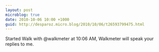 ```yaml
---
layout: post
microblog: true
date: 2010-10-06 10:00 +1000
guid: http://desparoz.micro.blog/2010/10/06/t26593799475.html
---
```

Started Walk with @walkmeter at 10:06 AM, Walkmeter will speak your replies to me.
